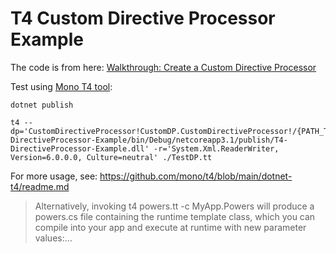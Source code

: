 # T4 Custom Directive Processor Example

The code is from here: [Walkthrough: Create a Custom Directive Processor](https://learn.microsoft.com/en-us/visualstudio/modeling/walkthrough-creating-a-custom-directive-processor?view=vs-2022&tabs=csharp)

Test using [Mono T4 tool](https://github.com/mono/t4):

```shell
dotnet publish

t4 --dp='CustomDirectiveProcessor!CustomDP.CustomDirectiveProcessor!/{PATH_TO}/T4-DirectiveProcessor-Example/bin/Debug/netcoreapp3.1/publish/T4-DirectiveProcessor-Example.dll' -r='System.Xml.ReaderWriter, Version=6.0.0.0, Culture=neutral' ./TestDP.tt
```

For more usage, see: https://github.com/mono/t4/blob/main/dotnet-t4/readme.md

> Alternatively, invoking t4 powers.tt -c MyApp.Powers will produce a powers.cs file containing the runtime template class, which you can compile into your app and execute at runtime with new parameter values:…

